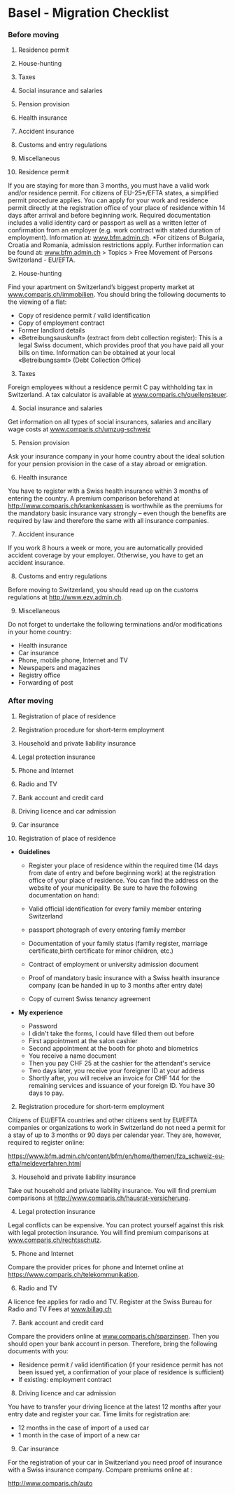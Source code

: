 # Basel - Migration Checklist

### Before moving 

 1. Residence permit
 2. House-hunting
 3. Taxes
 4. Social insurance and salaries
 5. Pension provision
 6. Health insurance
 7. Accident insurance
 8. Customs and entry regulations
 9. Miscellaneous


 1. Residence permit
   
If you are staying for more than 3 months, you must have a valid work and/or residence permit. For citizens of EU-25*/EFTA states, a simplified permit procedure applies. You can apply for your work and residence permit directly at the registration office of your place of residence within 14 days after arrival and before beginning work. Required documentation includes a valid identity card or passport as well as a written letter of confirmation from an employer (e.g. work contract with stated duration of employment). Information at:  www.bfm.admin.ch. *For citizens of Bulgaria, Croatia and Romania, admission restrictions apply. Further information can be found at: www.bfm.admin.ch > Topics > Free Movement of Persons Switzerland - EU/EFTA.

 2. House-hunting

Find your apartment on Switzerland’s biggest property market at www.comparis.ch/immobilien. You should bring the following documents to the viewing of a flat:

- Copy of residence permit / valid identification
- Copy of employment contract
- Former landlord details
- «Betreibungsauskunft» (extract from debt collection register): This is a legal Swiss document, which provides proof that you have paid all your bills on time. Information can be obtained at your local «Betreibungsamt» (Debt Collection Office)

 3. Taxes
 
 Foreign employees without a residence permit C pay withholding tax in Switzerland. A tax calculator is available at www.comparis.ch/quellensteuer.
 
 4. Social insurance and salaries

 Get information on all types of social insurances, salaries and ancillary wage costs at www.comparis.ch/umzug-schweiz
 
 5. Pension provision
 
 Ask your insurance company in your home country about the ideal solution for your pension provision in the case of a stay abroad or emigration.
 
 6. Health insurance
 
 You have to register with a Swiss health insurance within 3 months of entering the country. A premium comparison beforehand at http://www.comparis.ch/krankenkassen is worthwhile as the premiums for the mandatory basic insurance vary strongly – even though the benefits are required by law and therefore the same with all insurance companies.
 
 7. Accident insurance
 
 If you work 8 hours a week or more, you are automatically provided accident coverage by your employer. Otherwise, you have to get an accident insurance.
 
 8. Customs and entry regulations
 
 Before moving to Switzerland, you should read up on the customs regulations at http://www.ezv.admin.ch.
 
 9. Miscellaneous

Do not forget to undertake the following terminations and/or modifications in your home country:

- Health insurance
- Car insurance
- Phone, mobile phone, Internet and TV
- Newspapers and magazines
- Registry office
- Forwarding of post

### After moving

1. Registration of place of residence
2. Registration procedure for short-term employment
3. Household and private liability insurance
4. Legal protection insurance
5. Phone and Internet
6. Radio and TV
7. Bank account and credit card
8. Driving licence and car admission
9. Car insurance


1. Registration of place of residence

- **Guidelines**

  - Register your place of residence within the required time (14 days from date of entry and before beginning work) at the registration office of your place of residence. You can find the address on the website of your municipality. Be sure to have the following documentation on hand:

   - Valid official identification for every family member entering Switzerland
   - passport photograph of every entering family member
   - Documentation of your family status (family register, marriage certificate,birth certificate for minor children, etc.)
   - Contract of employment or university admission document
   - Proof of mandatory basic insurance with a Swiss health insurance company (can be handed in up to 3 months after entry date)
   - Copy of current Swiss tenancy agreement

- **My experience**

  - Password
  - I didn't take the forms, I could have filled them out before
  - First appointment at the salon cashier
  - Second appointment at the booth for photo and biometrics
  - You receive a name document
  - Then you pay CHF 25 at the cashier for the attendant's service
  - Two days later, you receive your foreigner ID at your address
  - Shortly after, you will receive an invoice for CHF 144 for the remaining services and issuance of your foreign ID. You have 30 days to pay.


2. Registration procedure for short-term employment

Citizens of EU/EFTA countries and other citizens sent by EU/EFTA companies or organizations to work in Switzerland do not need a permit for a stay of up to 3 months or 90 days per calendar year. They are, however, required to register online: 

https://www.bfm.admin.ch/content/bfm/en/home/themen/fza_schweiz-eu-efta/meldeverfahren.html

3. Household and private liability insurance

Take out household and private liability insurance. You will find premium comparisons at http://www.comparis.ch/hausrat-versicherung.

4. Legal protection insurance

Legal conflicts can be expensive. You can protect yourself against this risk with legal protection insurance. You will find premium comparisons at www.comparis.ch/rechtsschutz.


5. Phone and Internet

Compare the provider prices for phone and Internet online at https://www.comparis.ch/telekommunikation.


6. Radio and TV

A licence fee applies for radio and TV. Register at the Swiss Bureau for Radio and TV Fees at www.billag.ch


7. Bank account and credit card

Compare the providers online at www.comparis.ch/sparzinsen. Then you should open your bank account in person. Therefore, bring the following documents with you:

- Residence permit / valid identification (if your residence permit has not been issued yet, a confirmation of your place of residence is sufficient)
- If existing: employment contract

8. Driving licence and car admission

You have to transfer your driving licence at the latest 12 months after your entry date and register your car. Time limits for registration are:

- 12 months in the case of import of a used car
- 1 month in the case of import of a new car

9. Car insurance

For the registration of your car in Switzerland you need proof of insurance with a Swiss insurance company. Compare premiums online at :

http://www.comparis.ch/auto